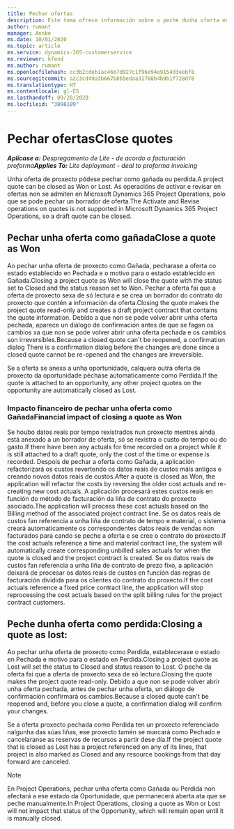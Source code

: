 ```yaml
---
title: Pechar ofertas
description: Este tema ofrece información sobre o peche dunha oferta en Project Operations.
author: rumant
manager: Annbe
ms.date: 10/01/2020
ms.topic: article
ms.service: dynamics-365-customerservice
ms.reviewer: kfend
ms.author: rumant
ms.openlocfilehash: cc3b2cdeb1ac46b7d927c1f96e94e9154d3eebf8
ms.sourcegitcommit: a2c3cd49a3b667b8b5edaa31788b4b9b1f728d78
ms.translationtype: HT
ms.contentlocale: gl-ES
ms.lasthandoff: 09/28/2020
ms.locfileid: "3896189"
---
```

# <a name="close-quotes"></a><span data-ttu-id="184d9-103">Pechar ofertas</span><span class="sxs-lookup"><span data-stu-id="184d9-103">Close quotes</span></span> 

<span data-ttu-id="184d9-104">_**Aplícase a:** Despregamento de Lite - de acordo a facturación proforma_</span><span class="sxs-lookup"><span data-stu-id="184d9-104">_**Applies To:** Lite deployment - deal to proforma invoicing_</span></span>

<span data-ttu-id="184d9-105">Unha oferta de proxecto pódese pechar como gañada ou perdida.</span><span class="sxs-lookup"><span data-stu-id="184d9-105">A project quote can be closed as Won or Lost.</span></span> <span data-ttu-id="184d9-106">As operacións de activar e revisar en ofertas non se admiten en Microsoft Dynamics 365 Project Operations, polo que se pode pechar un borrador de oferta.</span><span class="sxs-lookup"><span data-stu-id="184d9-106">The Activate and Revise operations on quotes is not supported in Microsoft Dynamics 365 Project Operations, so a draft quote can be closed.</span></span>

## <a name="close-a-quote-as-won"></a><span data-ttu-id="184d9-107">Pechar unha oferta como gañada</span><span class="sxs-lookup"><span data-stu-id="184d9-107">Close a quote as Won</span></span>

<span data-ttu-id="184d9-108">Ao pechar unha oferta de proxecto como Gañada, pecharase a oferta co estado establecido en Pechada e o motivo para o estado establecido en Gañada.</span><span class="sxs-lookup"><span data-stu-id="184d9-108">Closing a project quote as Won will close the quote with the status set to Closed and the status reason set to Won.</span></span> <span data-ttu-id="184d9-109">Pechar a oferta fai que a oferta de proxecto sexa de só lectura e se crea un borrador do contrato do proxecto que contén a información da oferta.</span><span class="sxs-lookup"><span data-stu-id="184d9-109">Closing the quote makes the project quote read-only and creates a draft project contract that contains the quote information.</span></span> <span data-ttu-id="184d9-110">Debido a que non se pode volver abrir unha oferta pechada, aparece un diálogo de confirmación antes de que se fagan os cambios xa que non se pode volver abrir unha oferta pechada e os cambios son irreversibles.</span><span class="sxs-lookup"><span data-stu-id="184d9-110">Because a closed quote can't be reopened, a confirmation dialog There is a confirmation dialog before the changes are done since a closed quote cannot be re-opened and the changes are irreversible.</span></span>

<span data-ttu-id="184d9-111">Se a oferta se anexa a unha oportunidade, calquera outra oferta de proxecto da oportunidade péchase automaticamente como Perdida.</span><span class="sxs-lookup"><span data-stu-id="184d9-111">If the quote is attached to an opportunity, any other project quotes on the opportunity are automatically closed as Lost.</span></span>

### <a name="financial-impact-of-closing-a-quote-as-won"></a><span data-ttu-id="184d9-112">Impacto financeiro de pechar unha oferta como Gañada</span><span class="sxs-lookup"><span data-stu-id="184d9-112">Financial impact of closing a quote as Won</span></span>

<span data-ttu-id="184d9-113">Se houbo datos reais por tempo rexistrados nun proxecto mentres aínda está anexado a un borrador de oferta, só se rexistra o custo do tempo ou do gasto.</span><span class="sxs-lookup"><span data-stu-id="184d9-113">If there have been any actuals for time recorded on a project while it is still attached to a draft quote, only the cost of the time or expense is recorded.</span></span> <span data-ttu-id="184d9-114">Despois de pechar a oferta como Gañada, a aplicación refactorizará os custos revertendo os datos reais de custos máis antigos e creando novos datos reais de custos.</span><span class="sxs-lookup"><span data-stu-id="184d9-114">After a quote is closed as Won, the application will refactor the costs by reversing the older cost actuals and re-creating new cost actuals.</span></span> <span data-ttu-id="184d9-115">A aplicación procesará estes custos reais en función do método de facturación da liña de contrato do proxecto asociado.</span><span class="sxs-lookup"><span data-stu-id="184d9-115">The application will process these cost actuals based on the Billing method of the associated project contract line.</span></span> <span data-ttu-id="184d9-116">Se os datos reais de custos fan referencia a unha liña de contrato de tempo e material, o sistema creará automaticamente os correspondentes datos reais de vendas non facturados para cando se peche a oferta e se cree o contrato do proxecto.</span><span class="sxs-lookup"><span data-stu-id="184d9-116">If the cost actuals reference a time and material contract line, the system will automatically create corresponding unbilled sales actuals for when the quote is closed and the project contract is created.</span></span> <span data-ttu-id="184d9-117">Se os datos reais de custos fan referencia a unha liña de contrato de prezo fixo, a aplicación deixará de procesar os datos reais de custos en función das regras de facturación dividida para os clientes do contrato do proxecto.</span><span class="sxs-lookup"><span data-stu-id="184d9-117">If the cost actuals reference a fixed price contract line, the application will stop reprocessing the cost actuals based on the split billing rules for the project contract customers.</span></span>

## <a name="closing-a-quote-as-lost"></a><span data-ttu-id="184d9-118">Peche dunha oferta como perdida:</span><span class="sxs-lookup"><span data-stu-id="184d9-118">Closing a quote as lost:</span></span>

<span data-ttu-id="184d9-119">Ao pechar unha oferta de proxecto como Perdida, establecerase o estado en Pechada e motivo para o estado en Perdida.</span><span class="sxs-lookup"><span data-stu-id="184d9-119">Closing a project quote as Lost will set the status to Closed and status reason to Lost.</span></span> <span data-ttu-id="184d9-120">O peche da oferta fai que a oferta de proxecto sexa de só lectura.</span><span class="sxs-lookup"><span data-stu-id="184d9-120">Closing the quote makes the project quote read-only.</span></span> <span data-ttu-id="184d9-121">Debido a que non se pode volver abrir unha oferta pechada, antes de pechar unha oferta, un diálogo de confirmación confirmará os cambios.</span><span class="sxs-lookup"><span data-stu-id="184d9-121">Because a closed quote can't be reopened and, before you close a quote, a confirmation dialog will confirm your changes.</span></span>

<span data-ttu-id="184d9-122">Se a oferta proxecto pechada como Perdida ten un proxecto referenciado nalgunha das súas liñas, ese proxecto tamén se marcará como Pechado e cancelaranse as reservas de recursos a partir dese día.</span><span class="sxs-lookup"><span data-stu-id="184d9-122">If the project quote that is closed as Lost has a project referenced on any of its lines, that project is also marked as Closed and any resource bookings from that day forward are canceled.</span></span>

> [!NOTE]
> <span data-ttu-id="184d9-123">En Project Operations, pechar unha oferta como Gañada ou Perdida non afectará a ese estado da Oportunidade, que permanecerá aberta ata que se peche manualmente.</span><span class="sxs-lookup"><span data-stu-id="184d9-123">In Project Operations, closing a quote as Won or Lost will not impact that status of the Opportunity, which will remain open until it is manually closed.</span></span>
